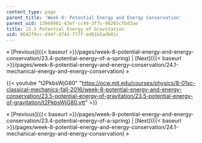 ```yaml
---
content_type: page
parent_title: 'Week 8: Potential Energy and Energy Conservation'
parent_uid: 13949981-43ef-cc49-3f7c-98265cfbd3ae
title: 23.5 Potential Energy of Gravitation
uid: 8642f9cc-d44f-d74d-777f-ed01b5adb01c
---
```


« [Previous]({{< baseurl >}}/pages/week-8-potential-energy-and-energy-conservation/23.4-potential-energy-of-a-spring) | [Next]({{< baseurl >}}/pages/week-8-potential-energy-and-energy-conservation/24.1-mechanical-energy-and-energy-conservation) »

{{< youtube "t2PkbsWjG80" "https://ocw.mit.edu/courses/physics/8-01sc-classical-mechanics-fall-2016/week-8-potential-energy-and-energy-conservation/23.5-potential-energy-of-gravitation/23.5-potential-energy-of-gravitation/t2PkbsWjG80.vtt" >}}

« [Previous]({{< baseurl >}}/pages/week-8-potential-energy-and-energy-conservation/23.4-potential-energy-of-a-spring) | [Next]({{< baseurl >}}/pages/week-8-potential-energy-and-energy-conservation/24.1-mechanical-energy-and-energy-conservation) »